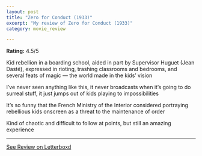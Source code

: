 ```yaml
---
layout: post
title: "Zero for Conduct (1933)"
excerpt: "My review of Zero for Conduct (1933)"
category: movie_review

---
```


**Rating:** 4.5/5

Kid rebellion in a boarding school, aided in part by Supervisor Huguet (Jean Dasté), expressed in rioting, trashing classrooms and bedrooms, and several feats of magic — the world made in the kids’ vision

I’ve never seen anything like this, it never broadcasts when it’s going to do surreal stuff, it just jumps out of kids playing to impossibilities

It’s so funny that the French Ministry of the Interior considered portraying rebellious kids onscreen as a threat to the maintenance of order

Kind of chaotic and difficult to follow at points, but still an amazing experience

<hr>

[See Review on Letterboxd](https://boxd.it/4jzjof)
